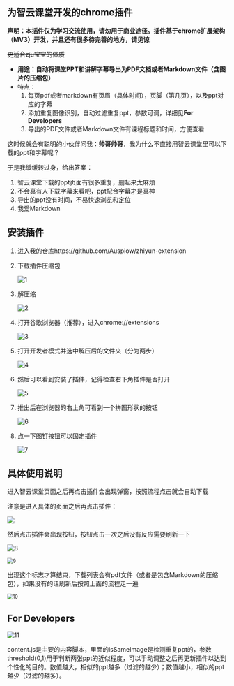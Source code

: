 ## 为智云课堂开发的chrome插件

**声明：本插件仅为学习交流使用，请勿用于商业途径。插件基于chrome扩展架构（MV3）开发，并且还有很多待完善的地方，请见谅**

<del>更适合zju宝宝的体质</del>

* **用途：自动将课堂PPT和讲解字幕导出为PDF文档或者Markdown文件（含图片的压缩包）** 
* 特点：  
    1. 每页pdf或者markdown有页眉（具体时间），页脚（第几页），以及ppt对应的字幕  
    2. 添加重复图像识别，自动过滤重复ppt，参数可调，详细见**For Developers**  
    3. 导出的PDF文件或者Markdown文件有课程标题和时间，方便查看 

这时候就会有聪明的小伙伴问我：**帅哥帅哥**，我为什么不直接用智云课堂里可以下载的ppt和字幕呢？

于是我缓缓转过身，给出答案：

1. 智云课堂下载的ppt页面有很多重复，删起来太麻烦
2. 不会真有人下载字幕来看吧，ppt配合字幕才是真神
3. 导出的ppt没有时间，不易快速浏览和定位
4. 我爱Markdown



##  安装插件

1. 进入我的仓库https://github.com/Auspiow/zhiyun-extension

2. 下载插件压缩包

    ![1](https://github.com/Auspiow/zhiyun-extension/raw/master/assets/1.png)

3. 解压缩

   ![2](https://github.com/Auspiow/zhiyun-extension/raw/master/assets/2.png)

4. 打开谷歌浏览器（推荐），进入chrome://extensions

   ![3](https://github.com/Auspiow/zhiyun-extension/raw/master/assets/3.png)

5. 打开开发者模式并选中解压后的文件夹（分为两步）

   ![4](.https://github.com/Auspiow/zhiyun-extension/raw/master/assets/4.png)

6. 然后可以看到安装了插件，记得检查右下角插件是否打开

   ![5](https://github.com/Auspiow/zhiyun-extension/raw/master/assets/5.png)

7. 推出后在浏览器的右上角可看到一个拼图形状的按钮

   ![6](https://github.com/Auspiow/zhiyun-extension/raw/master/assets/6.png)

8. 点一下图钉按钮可以固定插件

   ![7](https://github.com/Auspiow/zhiyun-extension/raw/master/assets/7.png)

   

## 具体使用说明

进入智云课堂页面之后再点击插件会出现弹窗，按照流程点击就会自动下载

注意是进入具体的页面之后再点击插件：

![](https://github.com/Auspiow/zhiyun-extension/raw/master/assets/8.png)

然后点击插件会出现按钮，按钮点击一次之后没有反应需要刷新一下

![8](https://github.com/Auspiow/zhiyun-extension/raw/master/assets/9.png)

<img src="https://github.com/Auspiow/zhiyun-extension/raw/master/assets/10.png" alt="9" style="zoom:80%;" />

出现这个标志才算结束，下载列表会有pdf文件（或者是包含Markdown的压缩包），如果没有的话刷新后按照上面的流程走一遍

<img src="https://github.com/Auspiow/zhiyun-extension/raw/master/assets/11.png" alt="10" style="zoom:80%;" />



## For Developers

![11](https://github.com/Auspiow/zhiyun-extension/raw/master/assets/12.png)

content.js是主要的内容脚本，里面的isSameImage是检测重复ppt的，参数threshold(0,1)用于判断两张ppt的近似程度，可以手动调整之后再更新插件以达到个性化的目的。数值越大，相似的ppt越多（过滤的越少）；数值越小，相似的ppt越少（过滤的越多）。
